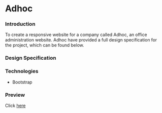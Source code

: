 # Adhoc

### Introduction
To create a responsive website for a company called Adhoc, an office administration website. Adhoc have provided a full design specification for the project, which can be found below.

### Design Specification



### Technologies
- Bootstrap

### Preview
Click [here](https://htmlpreview.github.io/?https://github.com/MartynM1982/Brown_Bears/blob/1ac0894718e29331f07b609dd55a2a46e1749bee/Brown_Bears.html)
